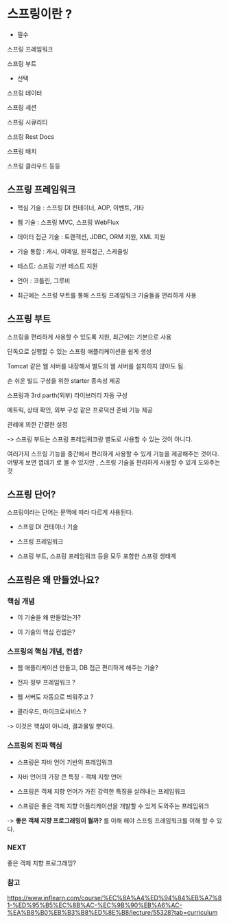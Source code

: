# 스프링이란 ?

- 필수

스프링 프레임워크

스프링 부트

- 선택

스프링 데이터

스프링 세션

스프링 시큐리티

스프링 Rest Docs

스프링 배치

스프링 클라우드 등등


## 스프링 프레임워크

- 핵심 기술 : 스프링 DI 컨테이너, AOP, 이벤트, 기타

- 웹 기술 : 스프링 MVC, 스프링 WebFlux

- 데이터 접근 기술 : 트랜잭션, JDBC, ORM 지원, XML 지원

- 기술 통합 : 캐시, 이메일, 원격접근, 스케줄링

- 테스트: 스프링 기반 테스트 지원

- 언어 : 코틀린, 그루비

* 최근에는 스프링 부트를 통해 스프링 프레임워크 기술들을 편리하게 사용


## 스프링 부트

스프링을 편리하게 사용할 수 있도록 지원, 최근에는 기본으로 사용

단독으로 실행할 수 있는 스프링 애플리케이션을 쉽게 생성

Tomcat 같은 웹 서버를 내장해서 별도의 웹 서버를 설치하지 않아도 됨.

손 쉬운 빌드 구성을 위한 starter 종속성 제공

스프링과 3rd parth(외부) 라이브러리 자동 구성

메트릭, 상태 확인, 외부 구성 같은 프로덕션 준비 기능 제공

관례에 의한 간결한 설정

-> 스프링 부트는 스프링 프레임워크랑 별도로 사용할 수 있는 것이 아니다.

여러가지 스프링 기능을 중간에서 편리하게 사용할 수 있게 기능을 제공해주는 것이다.
어떻게 보면 껍데기 로 볼 수 있지만 , 스프링 기술을 편리하게 사용할 수 있게 도와주는 것


## 스프링 단어?

스프링이라는 단어는 문맥에 따라 다르게 사용된다.

- 스프링 DI 컨테이너 기술

- 스프링 프레임워크

- 스프링 부트, 스프링 프레임워크 등을 모두 포함한 스프링 생태계


## 스프링은 왜 만들었나요?

### 핵심 개념

- 이 기술을 왜 만들었는가?

- 이 기술의 핵심 컨셉은?


### 스프링의 핵심 개념, 컨셉?

- 웹 애플리케이션 만들고, DB 접근 편리하게 해주는 기술?

- 전자 정부 프레임워크 ?

- 웹 서버도 자동으로 띄워주고 ?

- 클라우드, 마이크로서비스 ?

-> 이것은 핵심이 아니라, 결과물일 뿐이다.

### 스프링의 진짜 핵심

- 스프링은 자바 언어 기반의 프레임워크

- 자바 언어의 가장 큰 특징 - 객체 지향 언어

- 스프링은 객체 지향 언어가 가진 강력한 특징을 살려내는 프레임워크

- 스프링은 좋은 객체 지향 어플리케이션을 개발할 수 있게 도와주는 프레임워크

-> **좋은 객체 지향 프로그래밍이 뭘까?** 를 이해 해야 스프링 프레임워크를 이해 할 수 있다.


### NEXT

좋은 객체 지향 프로그래밍?

### 참고

https://www.inflearn.com/course/%EC%8A%A4%ED%94%84%EB%A7%81-%ED%95%B5%EC%8B%AC-%EC%9B%90%EB%A6%AC-%EA%B8%B0%EB%B3%B8%ED%8E%B8/lecture/55328?tab=curriculum